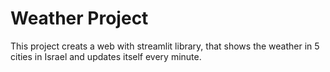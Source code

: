 # Weather Project
This project creats a web with streamlit library, that shows the weather in 5 cities in Israel and updates itself every minute.